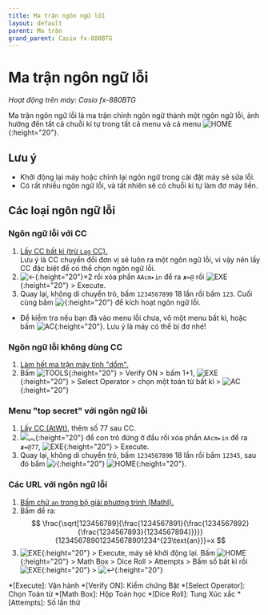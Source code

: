 ```yaml
---
title: Ma trận ngôn ngữ lỗi
layout: default
parent: Ma trận
grand_parent: Casio fx-880BTG
---
```


# Ma trận ngôn ngữ lỗi
*Hoạt động trên máy: Casio fx-880BTG*

Ma trận ngôn ngữ lỗi là ma trận chỉnh ngôn ngữ thành một ngôn ngữ lỗi, ảnh hưởng đến tất cả chuỗi kí tự trong tất cả menu và cả menu ![HOME]{:height="20"}.

## Lưu ý
- Khởi động lại máy hoặc chỉnh lại ngôn ngữ trong cài đặt máy sẽ sửa lỗi.
- Có rất nhiều ngôn ngữ lỗi, và tất nhiên sẽ có chuỗi kí tự làm đơ máy liền.

## Các loại ngôn ngữ lỗi

### Ngôn ngữ lỗi với CC
1. [Lấy CC bất kì (trừ `Lag` CC).](/thu-vien-ma-tran/docs/fx880btg/loi-may-tinh/cc.html#cách-bấm)  
Lưu ý là CC chuyển đổi đơn vị sẽ luôn ra một ngôn ngữ lỗi, vì vậy nên lấy CC đặc biệt để có thể chọn ngôn ngữ lỗi.
2. ![←]{:height="20"}×2 rồi xóa phần `AAcm▸in` để ra `𝒙=@` rồi ![EXE]{:height="20"} \> Execute.
3. Quay lại, không di chuyển trỏ, bấm `1234567890` 18 lần rồi bấm `123`. Cuối cùng bấm ![⁄]{:height="20"} để kích hoạt ngôn ngữ lỗi.
- Để kiểm tra nếu bạn đã vào menu lỗi chưa, vô một menu bất kì, hoặc bấm ![AC]{:height="20"}. Lưu ý là máy có thể bị đơ nhé!

### Ngôn ngữ lỗi không dùng CC
1. [Làm hết ma trận máy tính \"dổm\".](/thu-vien-ma-tran/docs/fx880btg/ma-tran/ma-tran-may-tinh-dom.html#hướng-dẫn)
2. Bấm ![TOOLS]{:height="20"} \> Verify ON \> bấm 1+1, ![EXE]{:height="20"} \> Select Operator \> chọn một toán từ bất kì \> ![AC]{:height="20"}

### Menu "top secret" với ngôn ngữ lỗi
1. [Lấy CC (AtWt)](/thu-vien-ma-tran/docs/fx880btg/loi-may-tinh/cc.html#cách-bấm), thêm số 77 sau CC.
2. ![︽]{:height="20"} để con trỏ đứng ở đầu rồi xóa phần `AAcm▸in` để ra `𝒙=@77`, ![EXE]{:height="20"} \> Execute.
3. Quay lại, không di chuyển trỏ, bấm `1234567890` 18 lần rồi bấm `12345`, sau đó bấm ![⁄]{:height="20"} ![HOME]{:height="20"}.

### Các URL với ngôn ngữ lỗi
1. [Bấm chữ `an` trong bộ giải phương trình (MathI).](/thu-vien-ma-tran/docs/fx880btg/loi-may-tinh/ki-tu-an.html#cách-bấm)
2. Bấm để ra:  
$$ \frac{\sqrt[123456789]{\frac{1234567891}{\frac{1234567892}{\frac{1234567893}{1234567894}}}}}{123456789012345678901234^{23\text{an}}}=x $$
3. ![EXE]{:height="20"} \> Execute, máy sẽ khởi động lại. Bấm ![HOME]{:height="20"} \> Math Box \> Dice Roll \> Attempts \> Bấm số bất kì rồi ![EXE]{:height="20"} \> ![↩]{:height="20"}

[HOME]: /thu-vien-ma-tran/images/fx880btg/home.png
[↩]: /thu-vien-ma-tran/images/fx880btg/back.png
[←]: /thu-vien-ma-tran/images/fx880btg/left.png
[︽]: /thu-vien-ma-tran/images/fx880btg/pageup.png
[CATALOG]: /thu-vien-ma-tran/images/fx880btg/catalog.png
[TOOLS]: /thu-vien-ma-tran/images/fx880btg/tools.png
[⁄]: /thu-vien-ma-tran/images/fx880btg/frac.png
[AC]: /thu-vien-ma-tran/images/fx880btg/ac.png
[EXE]: /thu-vien-ma-tran/images/fx880btg/exe.png

<!-- abbreviations for kramdown -->
*[Execute]: Vận hành
*[Verify ON]: Kiểm chứng Bật
*[Select Operator]: Chọn Toán từ
*[Math Box]: Hộp Toán học
*[Dice Roll]: Tung Xúc xắc
*[Attempts]: Số lần thử